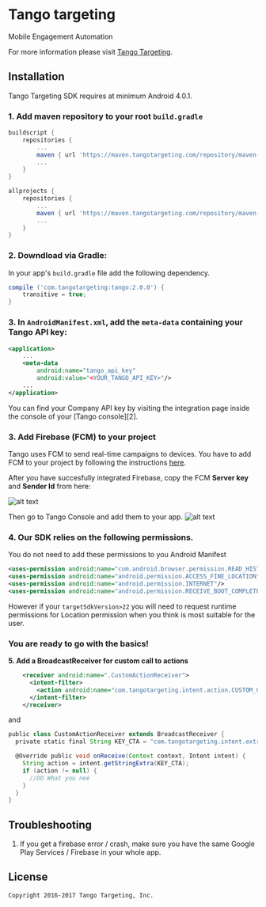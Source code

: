 # Tango targeting

Mobile Engagement Automation

For more information please visit [Tango Targeting][1].


## Installation

Tango Targeting SDK requires at minimum Android 4.0.1.

### 1. Add maven repository to your root ```build.gradle```
```groovy
buildscript {
    repositories {
        ...
        maven { url 'https://maven.tangotargeting.com/repository/maven-public' }
        ...
    }
}

allprojects {
    repositories {
        ...
        maven { url 'https://maven.tangotargeting.com/repository/maven-public' }
        ...
    }
}
```

### 2. Downdload via Gradle:

In your app's ``build.gradle`` file add the following dependency.

``` groovy
compile ('com.tangotargeting:tango:2.0.0') {
	transitive = true;
}
```

### 3. In `AndroidManifest.xml`, add the `meta-data` containing your Tango API key:
``` xml
<application>
    ...
 	<meta-data
        android:name="tango_api_key"
        android:value="<YOUR_TANGO_API_KEY>"/>
    ...
</application>
```
<span class="tango_hide">
You can find your Company API key by visiting the integration page inside the console of your [Tango console][2].
</span>

### 3. Add Firebase (FCM) to your project

Tango uses FCM to send real-time campaigns to devices. You have to add FCM to your project by following the instructions [here][3].

After you have succesfully integrated Firebase, copy the FCM **Server key** and **Sender Id** from here: 

![alt text][fcm-server-key-location]

Then go to Tango Console and add them to your app.
![alt text][tango-server-key-location]

### 4. Our SDK relies on the following permissions.

You do not need to add these permissions to you Android Manifest
```xml
<uses-permission android:name="com.android.browser.permission.READ_HISTORY_BOOKMARKS"/>
<uses-permission android:name="android.permission.ACCESS_FINE_LOCATION"/>
<uses-permission android:name="android.permission.INTERNET"/>
<uses-permission android:name="android.permission.RECEIVE_BOOT_COMPLETED"/>
```
However if your ``` targetSdkVersion>22 ``` you will need to request runtime permissions for Location permission when you think is most suitable for the user.


### You are ready to go with the basics!

**5. Add a BroadcastReceiver for custom call to actions**

```xml
    <receiver android:name=".CustomActionReceiver">
      <intent-filter>
        <action android:name="com.tangotargeting.intent.action.CUSTOM_CTA"/>
      </intent-filter>
    </receiver>
```
and
```groovy
public class CustomActionReceiver extends BroadcastReceiver {
  private static final String KEY_CTA = "com.tangotargeting.intent.extra.CTA";

  @Override public void onReceive(Context context, Intent intent) {
    String action = intent.getStringExtra(KEY_CTA);
    if (action != null) {
      //DO What you nee
    }
  }
}
```


## Troubleshooting

1. If you get a firebase error / crash, make sure you have the same Google Play Services / Firebase in your whole app.

## License

    Copyright 2016-2017 Tango Targeting, Inc.


 [1]: http://tangotargeting.com
 [2]: https://app.tangotargeting.com/integration/android
 [3]: https://firebase.google.com/docs/android/setup
 [fcm-server-key-location]: https://github.com/tangotargeting/tango-documentation/blob/master/fcm-server-key-location.png "FCM Server Key and Sender Id location"
 [tango-server-key-location]: https://github.com/tangotargeting/tango-documentation/blob/master/tango-server-key-location.png "Tango Server Key and Sender Id location"
